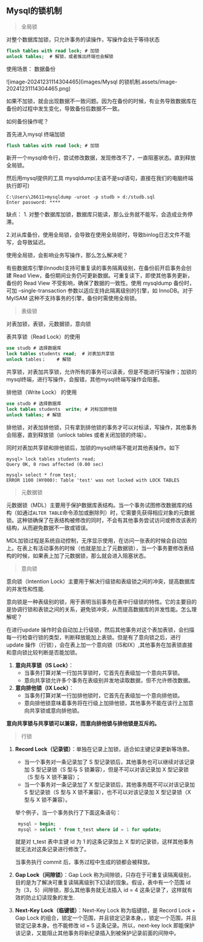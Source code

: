 ## Mysql的锁机制

> 全局锁 

对整个数据库加锁，只允许事务的读操作，写操作会处于等待状态

```sql
flush tables with read lock; # 加锁
unlock tables;  # 解锁，或者推出终端也会解锁
```

使用场景： 数据备份

![image-20241231114304465](images/Mysql 的锁机制.assets/image-20241231114304465.png)

如果不加锁，就会出现数据不一致问题。因为在备份的时候，有业务导致数据库在备份的过程中发生变化，导致备份后数据不一致。

如何备份操作呢？

首先进入mysql 终端加锁

```sql
flush tables with read lock; # 加锁
```

新开一个mysql命令行，尝试修改数据，发现修改不了，一直阻塞状态。直到释放全局锁。



然后用mysql提供的工具 mysqldump(主语不是sql语句，直接在我们的电脑终端执行即可)

```shell
C:\Users\26611>mysqldump -uroot -p studb > d:/studb.sql
Enter password: ****
```



缺点： 1. 对整个数据库加锁，数据库只能读，那么业务就不能写，会造成业务停滞。

​			 2.对从库备份，使用全局锁，会导致在使用全局锁时，导致binlog日志文件不能写，会导致延迟。 

使用全局锁，会影响业务写操作，那么怎么解决呢？

有些数据库引擎(Innodb)支持可重复读的事务隔离级别，在备份前开启事务会创建 Read View，备份期间业务仍可更新数据。可重复读下，即使其他事务更新，备份的 Read View 不受影响，确保了数据的一致性。使用 mysqldump 备份时，可加 –single-transaction 参数以适应支持此隔离级别的引擎，如 InnoDB。对于 MyISAM 这种不支持事务的引擎，备份时需使用全局锁。



> 表级锁

对表加锁，表锁，元数据锁，意向锁

表共享锁（Read Lock）的使用

```sql
use studb # 选择数据库
lock tables students read;  # 对表加共享锁
unlock tables；    # 解锁
```

共享锁，对表加共享锁，允许所有的事务可以读表，但是不能进行写操作；加锁的mysql终端，进行写操作，会报错，其他mysql终端写操作会阻塞。

排他锁（Write Lock） 的使用

```sql
use studb # 选择数据库
lock tables students  write; # 对标加排他锁
unlock tables; # 解锁
```

排他锁，对表加排他锁，只有拿到排他锁的事务才可以对标读，写操作，其他事务会阻塞，直到释放锁（unlock tables 或者关闭加锁的终端）。



同时对表加共享锁和排他锁后，加锁的mysql终端不能对其他表操作。如下

```shell
mysql> lock tables students read;
Query OK, 0 rows affected (0.00 sec)

mysql> select * from test;
ERROR 1100 (HY000): Table 'test' was not locked with LOCK TABLES
```



> 元数据锁

​	元数据锁（MDL）主要用于保护数据库表结构。当一个事务试图修改数据库的结构（如通过`ALTER TABLE`命令添加或删除列）时，它需要先获得相应对象的元数据锁。这种锁确保了在表结构被修改的同时，不会有其他事务尝试访问或修改该表的结构，从而避免数据不一致或错误。

​	MDL加锁过程是系统自动控制，无序显示使用，在访问一张表的时候会自动加上。在表上有活动事务的时候（也就是加上了元数据锁），当一个事务要修改表结构的时候，如果表上加了元数据锁，那么就会进入阻塞状态。



> 意向锁

意向锁（Intention Lock）主要用于解决行级锁和表级锁之间的冲突，提高数据库的并发性和性能.

意向锁是一种表级别的锁，用于表明当前事务在表中行级锁的特性。它的主要目的是协调行锁和表锁之间的关系，避免锁冲突，从而提高数据库的并发性能。怎么理解呢？

在进行update 操作时会自动加上行级锁，然后其他事务对这个表加表锁，会扫描每一行检查行锁的类型，判断释放能加上表锁。但是有了意向锁之后，进行update 操作（行锁），会在表上加一个意向锁（IS和IX）,其他事务在加表锁直接和意向锁比较判断是否能加锁。

1. **意向共享锁（IS Lock）**：
   + 当事务打算对某一行加共享锁时，它首先在表级加一个意向共享锁。
   + 意向共享锁允许多个事务在表级别并发地读取数据，但不允许修改数据。
2. **意向排他锁（IX Lock）**：
   + 当事务打算对某一行加排他锁时，它首先在表级加一个意向排他锁。
   + 意向排他锁意味着事务将在行级上加排他锁，其他事务不能在该行上加意向共享锁或意向排他锁。

**意向共享锁与共享锁可以兼容，而意向排他锁与排他锁是互斥的。**



> 行锁

1. **Record Lock（记录锁）**：单独在记录上加锁，适合如主键记录更新等场景。

   + 当一个事务对一条记录加了 S 型记录锁后，其他事务也可以继续对该记录加 S 型记录锁（S 型与 S 锁兼容），但是不可以对该记录加 X 型记录锁（S 型与 X 锁不兼容）；
   + 当一个事务对一条记录加了 X 型记录锁后，其他事务既不可以对该记录加 S 型记录锁（S 型与 X 锁不兼容），也不可以对该记录加 X 型记录锁（X 型与 X 锁不兼容）。

   举个例子，当一个事务执行了下面这条语句：

   ```sql
    mysql > begin; 
    mysql > select * from t_test where id = 1 for update;
   ```

   就是对 t_test 表中主键 id 为 1 的这条记录加上 X 型的记录锁，这样其他事务就无法对这条记录进行修改了。

   当事务执行 commit 后，事务过程中生成的锁都会被释放。

   

1. **Gap Lock（间隙锁）**：Gap Lock 称为间隙锁，只存在于可重复读隔离级别，目的是为了解决可重复读隔离级别下幻读的现象。假设，表中有一个范围 id 为（3，5）间隙锁，那么其他事务就无法插入 id = 4 这条记录了，这样就有效的防止幻读现象的发生.



1. **Next-Key Lock（临键锁）**：Next-Key Lock 称为临键锁，是 Record Lock + Gap Lock 的组合，锁定一个范围，并且锁定记录本身。，锁定一个范围，并且锁定记录本身。也不能修改 id = 5 这条记录。所以，next-key lock 即能保护该记录，又能阻止其他事务将新纪录插入到被保护记录前面的间隙中。

